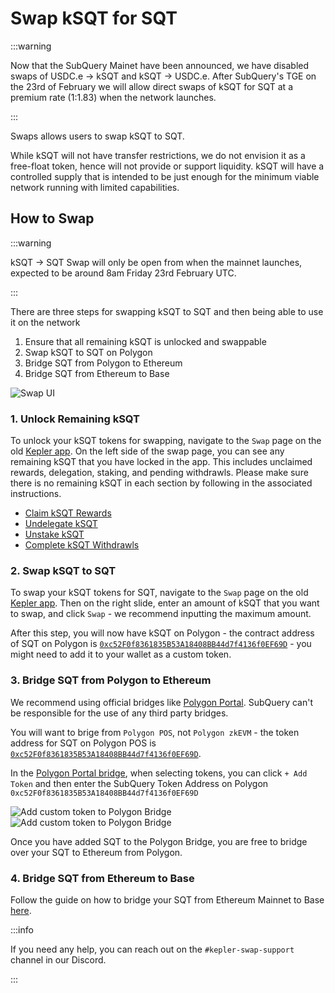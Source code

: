 # Swap kSQT for SQT

:::warning

Now that the SubQuery Mainet have been announced, we have disabled swaps of USDC.e -> kSQT and kSQT -> USDC.e. After SubQuery's TGE on the 23rd of February we will allow direct swaps of kSQT for SQT at a premium rate (1:1.83) when the network launches.

:::

Swaps allows users to swap kSQT to SQT.

While kSQT will not have transfer restrictions, we do not envision it as a free-float token, hence will not provide or support liquidity. kSQT will have a controlled supply that is intended to be just enough for the minimum viable network running with limited capabilities.

## How to Swap

:::warning

kSQT -> SQT Swap will only be open from when the mainnet launches, expected to be around 8am Friday 23rd February UTC.

:::

There are three steps for swapping kSQT to SQT and then being able to use it on the network

1. Ensure that all remaining kSQT is unlocked and swappable
2. Swap kSQT to SQT on Polygon
3. Bridge SQT from Polygon to Ethereum
4. Bridge SQT from Ethereum to Base

![Swap UI](/assets/img/network/swap.png)

### 1. Unlock Remaining kSQT

To unlock your kSQT tokens for swapping, navigate to the `Swap` page on the old [Kepler app](https://kepler.subquery.network). On the left side of the swap page, you can see any remaining kSQT that you have locked in the app. This includes unclaimed rewards, delegation, staking, and pending withdrawls. Please make sure there is no remaining kSQT in each section by following in the associated instructions.

- [Claim kSQT Rewards](../node_operators/rewards.md#claiming-rewards-by-eras)
- [Undelegate kSQT](../delegators/delegating.md#how-to-undelegate-from-an-indexer)
- [Unstake kSQT](../node_operators/rewards.md#staking)
- [Complete kSQT Withdrawls](../delegators/delegating.md#how-to-withdraw-undelegated-tokens)

### 2. Swap kSQT to SQT

To swap your kSQT tokens for SQT, navigate to the `Swap` page on the old [Kepler app](https://kepler.subquery.network). Then on the right slide, enter an amount of kSQT that you want to swap, and click `Swap` - we recommend inputting the maximum amount.

After this step, you will now have kSQT on Polygon - the contract address of SQT on Polygon is [`0xc52F0f8361835B53A18408BB44d7f4136f0EF69D`](https://polygonscan.com/token/0xc52F0f8361835B53A18408BB44d7f4136f0EF69D#balances) - you might need to add it to your wallet as a custom token.

### 3. Bridge SQT from Polygon to Ethereum

We recommend using official bridges like [Polygon Portal](https://portal.polygon.technology/bridge). SubQuery can't be responsible for the use of any third party bridges.

You will want to brige from `Polygon POS`, not `Polygon zkEVM` - the token address for SQT on Polygon POS is [`0xc52F0f8361835B53A18408BB44d7f4136f0EF69D`](https://polygonscan.com/token/0xc52F0f8361835B53A18408BB44d7f4136f0EF69D#balances).

In the [Polygon Portal bridge](https://portal.polygon.technology/bridge), when selecting tokens, you can click `+ Add Token` and then enter the SubQuery Token Address on Polygon `0xc52F0f8361835B53A18408BB44d7f4136f0EF69D`

![Add custom token to Polygon Bridge](/assets/img/network/bridge_polygon_token_1.png)
![Add custom token to Polygon Bridge](/assets/img/network/bridge_polygon_token_2.png)

Once you have added SQT to the Polygon Bridge, you are free to bridge over your SQT to Ethereum from Polygon.

### 4. Bridge SQT from Ethereum to Base

Follow the guide on how to bridge your SQT from Ethereum Mainnet to Base [here](./token.md#bridging-tokens-to-base).

:::info

If you need any help, you can reach out on the `#kepler-swap-support` channel in our Discord.

:::
